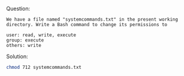 Question:
```
We have a file named "systemcommands.txt" in the present working directory. Write a Bash command to change its permissions to

user: read, write, execute
group: execute
others: write
```
Solution:
```bash
chmod 712 systemcommands.txt
```
